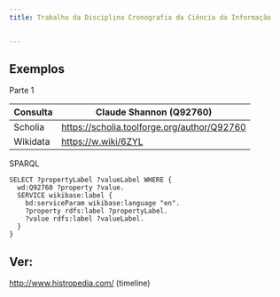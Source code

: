 ```yaml
---
title: Trabalho da Disciplina Cronografia da Ciência da Informação


---
```


## Exemplos
Parte 1

| Consulta | Claude Shannon (Q92760) |
| -- | -- |
| Scholia | https://scholia.toolforge.org/author/Q92760 |
| Wikidata | https://w.wiki/6ZYL |

SPARQL
```sparql
SELECT ?propertyLabel ?valueLabel WHERE {
  wd:Q92760 ?property ?value.
  SERVICE wikibase:label {
    bd:serviceParam wikibase:language "en".
    ?property rdfs:label ?propertyLabel.
    ?value rdfs:label ?valueLabel.
  }
}
```


## Ver:

http://www.histropedia.com/ (timeline)
